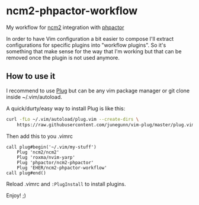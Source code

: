 # ncm2-phpactor-workflow
My workflow for [ncm2](https://github.com/ncm2/ncm2) integration
with [phpactor](https://github.com/phpactor/phpactor)

In order to have Vim configuration a bit easier to compose I'll extract
configurations for specific plugins into "workflow plugins". So it's something
that make sense for the way that I'm working but that can be removed once
the plugin is not used anymore.

## How to use it
I recommend to use [Plug](https://github.com/junegunn/vim-plug) but can be
any vim package manager or git clone inside ~/.vim/autoload.

A quick/durty/easy way to install Plug is like this:
```bash
curl -fLo ~/.vim/autoload/plug.vim --create-dirs \
    https://raw.githubusercontent.com/junegunn/vim-plug/master/plug.vim
```

Then add this to you .vimrc
```vim
call plug#begin('~/.vim/my-stuff')
    Plug 'ncm2/ncm2'
    Plug 'roxma/nvim-yarp'
    Plug 'phpactor/ncm2-phpactor'
    Plug 'EHER/ncm2-phpactor-workflow'
call plug#end()
```
Reload .vimrc and `:PlugInstall` to install plugins.

Enjoy! ;)
